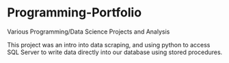 # Programming-Portfolio
Various Programming/Data Science Projects and Analysis

This project was an intro into data scraping, and using python to access SQL Server to write data directly into our database using stored procedures.
